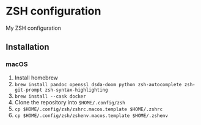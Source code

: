 # ZSH configuration

My ZSH configuration

## Installation

### macOS

1. Install homebrew
2. `brew install pandoc openssl dsda-doom python zsh-autocomplete zsh-git-prompt zsh-syntax-highlighting`
3. `brew install --cask docker`
4. Clone the repository into `$HOME/.config/zsh`
5. `cp $HOME/.config/zsh/zshrc.macos.template $HOME/.zshrc`
6. `cp $HOME/.config/zsh/zshenv.macos.template $HOME/.zshenv`

